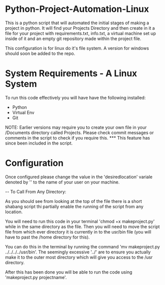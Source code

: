 # Python-Project-Automation-Linux

This is a python script that will automated the initial stages of making a project in python. It will find your Projects Directory and then create in it a file for your project with requirements.txt, info.txt, a virtual machine set up inside of it and an empty git repository made within the project file.

This configuration is for linux do it's file system. A version for windows should soon be added to the repo.

# System Requirements - A Linux System

To run this code effectively you will have have the following installed:

- Python
- Virtual Env
- Git

NOTE: Earlier versions may require you to create your own file in your /Documents directory called Projects. Please check commit messages or comments in the script to check if you require this. \*\*\* This feature has since been included in the script.

# Configuration

Once configured please change the value in the 'desiredlocation' variale denoted by '<User name>' to the name of your user on your machine.

-- To Call From Any Directory:

As you should see from looking at the top of the file there is a short shabang script thi partially enable the running of the script from any location.

You will need to run this code in your terminal 'chmod +x makeproject.py' while in the same directory as the file.
Then you will need to move the script file from which ever directory it is currently in to the usr/bin file (you will have to past the /home directory for this).

You can do this in the terminal by running the command 'mv makeproject.py ../../../../usr/bin'. The seemingly excessive '../' are to ensure you actually make it to the outer most directory which will give you access to the /usr directory.

After this has been done you will be able to run the code using 'makeproject.py projectname'.
